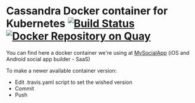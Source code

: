 # Cassandra Docker container for Kubernetes [![Build Status](https://travis-ci.org/MySocialApp/docker-cassandra.svg?branch=master)](https://travis-ci.org/MySocialApp/docker-cassandra) [![Docker Repository on Quay](https://quay.io/repository/mysocialapp/cassandra/status "Docker Repository on Quay")](https://quay.io/repository/mysocialapp/cassandra)

You can find here a docker container we're using at [MySocialApp](https://mysocialapp.io) (iOS and Android social app builder - SaaS)

To make a newer available container version:
* Edit .travis.yaml script to set the wished version
* Commit
* Push
